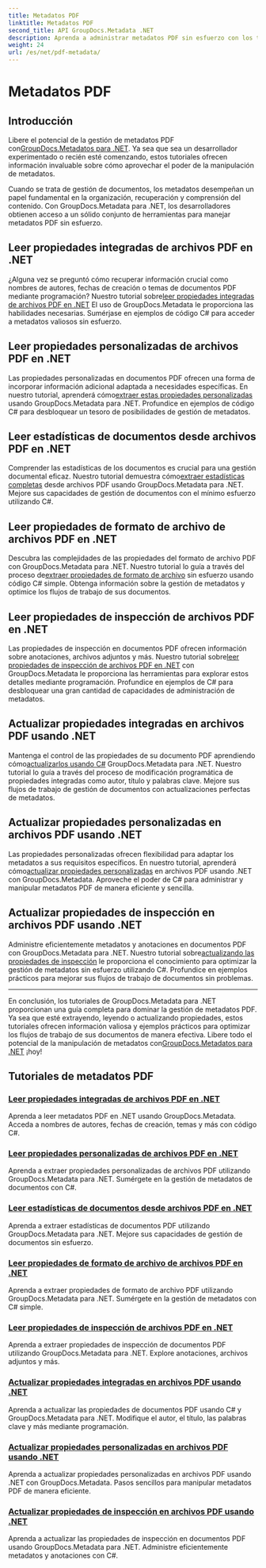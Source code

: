 ```yaml
---
title: Metadatos PDF
linktitle: Metadatos PDF
second_title: API GroupDocs.Metadata .NET
description: Aprenda a administrar metadatos PDF sin esfuerzo con los tutoriales de GroupDocs.Metadata para .NET. Acceda a propiedades integradas y personalizadas con código C#.
weight: 24
url: /es/net/pdf-metadata/
---
```


# Metadatos PDF

## Introducción

 Libere el potencial de la gestión de metadatos PDF con[GroupDocs.Metadatos para .NET](https://www.groupdocs.com/products/metadata/net). Ya sea que sea un desarrollador experimentado o recién esté comenzando, estos tutoriales ofrecen información invaluable sobre cómo aprovechar el poder de la manipulación de metadatos.

Cuando se trata de gestión de documentos, los metadatos desempeñan un papel fundamental en la organización, recuperación y comprensión del contenido. Con GroupDocs.Metadata para .NET, los desarrolladores obtienen acceso a un sólido conjunto de herramientas para manejar metadatos PDF sin esfuerzo.

## Leer propiedades integradas de archivos PDF en .NET

 ¿Alguna vez se preguntó cómo recuperar información crucial como nombres de autores, fechas de creación o temas de documentos PDF mediante programación? Nuestro tutorial sobre[leer propiedades integradas de archivos PDF en .NET](./read-built-in-properties-pdfs/) El uso de GroupDocs.Metadata le proporciona las habilidades necesarias. Sumérjase en ejemplos de código C# para acceder a metadatos valiosos sin esfuerzo.


## Leer propiedades personalizadas de archivos PDF en .NET

 Las propiedades personalizadas en documentos PDF ofrecen una forma de incorporar información adicional adaptada a necesidades específicas. En nuestro tutorial, aprenderá cómo[extraer estas propiedades personalizadas](./read-custom-properties-pdfs/) usando GroupDocs.Metadata para .NET. Profundice en ejemplos de código C# para desbloquear un tesoro de posibilidades de gestión de metadatos.


## Leer estadísticas de documentos desde archivos PDF en .NET

 Comprender las estadísticas de los documentos es crucial para una gestión documental eficaz. Nuestro tutorial demuestra cómo[extraer estadísticas completas](./read-document-statistics-pdfs/) desde archivos PDF usando GroupDocs.Metadata para .NET. Mejore sus capacidades de gestión de documentos con el mínimo esfuerzo utilizando C#.

## Leer propiedades de formato de archivo de archivos PDF en .NET

Descubra las complejidades de las propiedades del formato de archivo PDF con GroupDocs.Metadata para .NET. Nuestro tutorial lo guía a través del proceso de[extraer propiedades de formato de archivo](./read-file-format-properties-pdfs/) sin esfuerzo usando código C# simple. Obtenga información sobre la gestión de metadatos y optimice los flujos de trabajo de sus documentos.

## Leer propiedades de inspección de archivos PDF en .NET

 Las propiedades de inspección en documentos PDF ofrecen información sobre anotaciones, archivos adjuntos y más. Nuestro tutorial sobre[leer propiedades de inspección de archivos PDF en .NET](./read-inspection-properties-pdfs/) con GroupDocs.Metadata le proporciona las herramientas para explorar estos detalles mediante programación. Profundice en ejemplos de C# para desbloquear una gran cantidad de capacidades de administración de metadatos.

## Actualizar propiedades integradas en archivos PDF usando .NET

 Mantenga el control de las propiedades de su documento PDF aprendiendo cómo[actualizarlos usando C#](./update-built-in-properties-pdfs/) GroupDocs.Metadata para .NET. Nuestro tutorial lo guía a través del proceso de modificación programática de propiedades integradas como autor, título y palabras clave. Mejore sus flujos de trabajo de gestión de documentos con actualizaciones perfectas de metadatos.

## Actualizar propiedades personalizadas en archivos PDF usando .NET

 Las propiedades personalizadas ofrecen flexibilidad para adaptar los metadatos a sus requisitos específicos. En nuestro tutorial, aprenderá cómo[actualizar propiedades personalizadas](./update-custom-properties-pdfs/) en archivos PDF usando .NET con GroupDocs.Metadata. Aproveche el poder de C# para administrar y manipular metadatos PDF de manera eficiente y sencilla.

## Actualizar propiedades de inspección en archivos PDF usando .NET

 Administre eficientemente metadatos y anotaciones en documentos PDF con GroupDocs.Metadata para .NET. Nuestro tutorial sobre[actualizando las propiedades de inspección](./update-inspection-properties-pdfs/) le proporciona el conocimiento para optimizar la gestión de metadatos sin esfuerzo utilizando C#. Profundice en ejemplos prácticos para mejorar sus flujos de trabajo de documentos sin problemas.

----

En conclusión, los tutoriales de GroupDocs.Metadata para .NET proporcionan una guía completa para dominar la gestión de metadatos PDF. Ya sea que esté extrayendo, leyendo o actualizando propiedades, estos tutoriales ofrecen información valiosa y ejemplos prácticos para optimizar los flujos de trabajo de sus documentos de manera efectiva. Libere todo el potencial de la manipulación de metadatos con[GroupDocs.Metadatos para .NET](https://www.groupdocs.com/products/metadata/net) ¡hoy!
## Tutoriales de metadatos PDF
### [Leer propiedades integradas de archivos PDF en .NET](./read-built-in-properties-pdfs/)
Aprenda a leer metadatos PDF en .NET usando GroupDocs.Metadata. Acceda a nombres de autores, fechas de creación, temas y más con código C#.
### [Leer propiedades personalizadas de archivos PDF en .NET](./read-custom-properties-pdfs/)
Aprenda a extraer propiedades personalizadas de archivos PDF utilizando GroupDocs.Metadata para .NET. Sumérgete en la gestión de metadatos de documentos con C#.
### [Leer estadísticas de documentos desde archivos PDF en .NET](./read-document-statistics-pdfs/)
Aprenda a extraer estadísticas de documentos PDF utilizando GroupDocs.Metadata para .NET. Mejore sus capacidades de gestión de documentos sin esfuerzo.
### [Leer propiedades de formato de archivo de archivos PDF en .NET](./read-file-format-properties-pdfs/)
Aprenda a extraer propiedades de formato de archivo PDF utilizando GroupDocs.Metadata para .NET. Sumérgete en la gestión de metadatos con C# simple.
### [Leer propiedades de inspección de archivos PDF en .NET](./read-inspection-properties-pdfs/)
Aprenda a extraer propiedades de inspección de documentos PDF utilizando GroupDocs.Metadata para .NET. Explore anotaciones, archivos adjuntos y más.
### [Actualizar propiedades integradas en archivos PDF usando .NET](./update-built-in-properties-pdfs/)
Aprenda a actualizar las propiedades de documentos PDF usando C# y GroupDocs.Metadata para .NET. Modifique el autor, el título, las palabras clave y más mediante programación.
### [Actualizar propiedades personalizadas en archivos PDF usando .NET](./update-custom-properties-pdfs/)
Aprenda a actualizar propiedades personalizadas en archivos PDF usando .NET con GroupDocs.Metadata. Pasos sencillos para manipular metadatos PDF de manera eficiente.
### [Actualizar propiedades de inspección en archivos PDF usando .NET](./update-inspection-properties-pdfs/)
Aprenda a actualizar las propiedades de inspección en documentos PDF usando GroupDocs.Metadata para .NET. Administre eficientemente metadatos y anotaciones con C#.